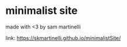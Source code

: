 # minimalist site

made with <3 by sam martinelli

link: https://skmartinelli.github.io/minimalistSite/


